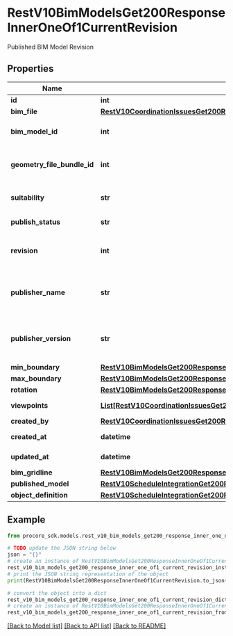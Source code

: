 # RestV10BimModelsGet200ResponseInnerOneOf1CurrentRevision

Published BIM Model Revision

## Properties

Name | Type | Description | Notes
------------ | ------------- | ------------- | -------------
**id** | **int** | ID | [optional] 
**bim_file** | [**RestV10CoordinationIssuesGet200ResponseInnerAllOfCoordinationIssueFile**](RestV10CoordinationIssuesGet200ResponseInnerAllOfCoordinationIssueFile.md) |  | [optional] 
**bim_model_id** | **int** | ID of the associated BIM Model | [optional] 
**geometry_file_bundle_id** | **int** | ID of the associated geometry file bundle | [optional] 
**suitability** | **str** | Suitability of the revision | [optional] 
**publish_status** | **str** | Status of the revision | [optional] 
**revision** | **int** | The sequential revision count | [optional] 
**publisher_name** | **str** | Name of application publishing the model revision | [optional] 
**publisher_version** | **str** | Version of application publishing the model revision | [optional] 
**min_boundary** | [**RestV10BimModelsGet200ResponseInnerOneOf1CurrentRevisionMinBoundary**](RestV10BimModelsGet200ResponseInnerOneOf1CurrentRevisionMinBoundary.md) |  | [optional] 
**max_boundary** | [**RestV10BimModelsGet200ResponseInnerOneOf1CurrentRevisionMinBoundary**](RestV10BimModelsGet200ResponseInnerOneOf1CurrentRevisionMinBoundary.md) |  | [optional] 
**rotation** | [**RestV10BimModelsGet200ResponseInnerOneOf1CurrentRevisionMinBoundary**](RestV10BimModelsGet200ResponseInnerOneOf1CurrentRevisionMinBoundary.md) |  | [optional] 
**viewpoints** | [**List[RestV10CoordinationIssuesGet200ResponseInnerAllOfViewpointsInner]**](RestV10CoordinationIssuesGet200ResponseInnerAllOfViewpointsInner.md) | An array of viewpoints | [optional] 
**created_by** | [**RestV10CoordinationIssuesGet200ResponseInnerAllOfAssignee**](RestV10CoordinationIssuesGet200ResponseInnerAllOfAssignee.md) |  | [optional] 
**created_at** | **datetime** | Created date | [optional] 
**updated_at** | **datetime** | Updated date | [optional] 
**bim_gridline** | [**RestV10BimModelsGet200ResponseInnerOneOf1CurrentRevisionBimGridline**](RestV10BimModelsGet200ResponseInnerOneOf1CurrentRevisionBimGridline.md) |  | [optional] 
**published_model** | [**RestV10ScheduleIntegrationGet200ResponseInnerFile**](RestV10ScheduleIntegrationGet200ResponseInnerFile.md) |  | [optional] 
**object_definition** | [**RestV10ScheduleIntegrationGet200ResponseInnerFile**](RestV10ScheduleIntegrationGet200ResponseInnerFile.md) |  | [optional] 

## Example

```python
from procore_sdk.models.rest_v10_bim_models_get200_response_inner_one_of1_current_revision import RestV10BimModelsGet200ResponseInnerOneOf1CurrentRevision

# TODO update the JSON string below
json = "{}"
# create an instance of RestV10BimModelsGet200ResponseInnerOneOf1CurrentRevision from a JSON string
rest_v10_bim_models_get200_response_inner_one_of1_current_revision_instance = RestV10BimModelsGet200ResponseInnerOneOf1CurrentRevision.from_json(json)
# print the JSON string representation of the object
print(RestV10BimModelsGet200ResponseInnerOneOf1CurrentRevision.to_json())

# convert the object into a dict
rest_v10_bim_models_get200_response_inner_one_of1_current_revision_dict = rest_v10_bim_models_get200_response_inner_one_of1_current_revision_instance.to_dict()
# create an instance of RestV10BimModelsGet200ResponseInnerOneOf1CurrentRevision from a dict
rest_v10_bim_models_get200_response_inner_one_of1_current_revision_from_dict = RestV10BimModelsGet200ResponseInnerOneOf1CurrentRevision.from_dict(rest_v10_bim_models_get200_response_inner_one_of1_current_revision_dict)
```
[[Back to Model list]](../README.md#documentation-for-models) [[Back to API list]](../README.md#documentation-for-api-endpoints) [[Back to README]](../README.md)


